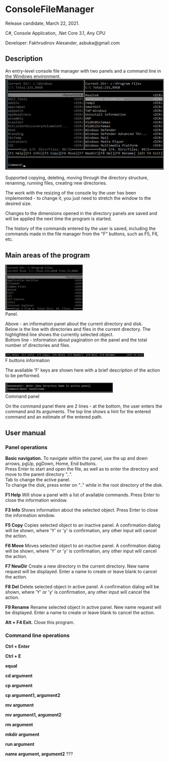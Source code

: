 <h1>ConsoleFileManager</h1>
<p>Release candidate, March 22, 2021.</p>
<p>C#, Console Application, .Net Core 3.1, Any CPU</p>
<p>Developer: Fakhrudinov Alexander, asbuka@gmail.com </p>
<h2>Description</h2>
<p>An entry-level console file manager with two panels and a command line in the Windows environment.
<br>
<img alt="Program view" title="Program view" src="overView.png" />
</p>
<p>Supported copying, deleting, moving through the directory structure, renaming, running files, creating new directories.</p>
<p>The work with the resizing of the console by the user has been implemented - to change it, you just need to stretch the window to the desired size.</p>
<p>Changes to the dimensions opened in the directory panels are saved and will be applied the next time the program is started.</p>
<p>The history of the commands entered by the user is saved, including the commands made in the file manager from the "F" buttons, such as F5, F6, etc. </p>
<h2>Main areas of the program </h2>
<p><img alt="Panel" title="Panel" src="onePanel.png" /><br>Panel.</p>
<p>Above - an information panel about the current directory and disk.<br>
Below is the line with directories and files in the current directory.
The highlighted line shows the currently selected object.<br>
Bottom line - information about pagination on the panel and the total number of directories and files. </p>
<p><img alt="F bar" title="F bar" src="FBar.png" /><br>F buttons information</p>
<p>The available 'F' keys are shown here with a brief description of the action to be performed. </p>
<p><img alt="Command bar" title="Command bar" src="CommandBar.png" /><br>Command panel</p>
<p>On the command panel there are 2 lines - at the bottom, the user enters the command and its arguments. The top line shows a hint for the entered command and an estimate of the entered path.</p>
<h2>User manual</h2>
<h3>Panel operations</h3>
<p><strong>Basic navigation.</strong> To navigate within the panel, use the up and down arrows, pgUp, pgDown, Home, End buttons.<br>
Press Enter to start and open the file, as well as to enter the directory and move to the parent directory "..".<br>
Tab to change the active panel.<br>
To change the disk, press enter on ".." while in the root directory of the disk.</p>
<p><strong>F1 Help</strong> Will show a panel with a list of available commands. Press Enter to close the information window.</p>
<p><strong>F3 Info</strong> Shows information about the selected object. Press Enter to close the information window.</p>
<p><strong>F5 Copy</strong> Copies selected object to an inactive panel. A confirmation dialog will be shown, where 'Y' or 'y' is confirmation, any other input will cancel the action.</p>
<p><strong>F6 Move</strong> Moves selected object to an inactive panel.  A confirmation dialog will be shown, where 'Y' or 'y' is confirmation, any other input will cancel the action.</p>
<p><strong>F7 NewDir</strong> Create a new directory in the current directory. New name request will be displayed. Enter a name to create or leave blank to cancel the action.</p>
<p><strong>F8 Del</strong> Delete selected object in active panel. A confirmation dialog will be shown, where 'Y' or 'y' is confirmation, any other input will cancel the action.</p>
<p><strong>F9 Rename</strong> Rename selected object in active panel. New name request will be displayed. Enter a name to create or leave blank to cancel the action.</p>
<p><strong>Alt + F4 Exit.</strong> Close this program.</p>
<h3>Command line operations</h3>
<p><strong>Ctrl + Enter</strong></p>
<p><strong>Ctrl + E</strong></p>
<p><strong>equal</strong> </p>
<p><strong>cd argument</strong> </p>
<p><strong>cp argument</strong> </p>
<p><strong>cp argument1, argument2</strong> </p>
<p><strong>mv argument</strong> </p>
<p><strong>mv argument1, argument2</strong> </p>
<p><strong>rm argument</strong> </p>
<p><strong>mkdir argument</strong> </p>
<p><strong>run argument</strong> </p>
<p><strong>name argument, argument2</strong> ???</p>
<p><strong></strong> </p>
<p></p>